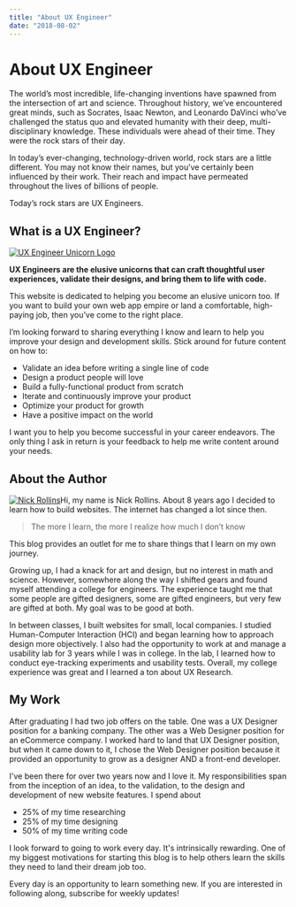 ```yaml
---
title: "About UX Engineer"
date: "2018-08-02"
---
```


# About UX Engineer

The world’s most incredible, life-changing inventions have spawned from the intersection of art and science. Throughout history, we’ve encountered great minds, such as Socrates, Isaac Newton, and Leonardo DaVinci who’ve challenged the status quo and elevated humanity with their deep, multi-disciplinary knowledge. These individuals were ahead of their time. They were the rock stars of their day.

In today’s ever-changing, technology-driven world, rock stars are a little different. You may not know their names, but you’ve certainly been influenced by their work. Their reach and impact have permeated throughout the lives of billions of people.

Today’s rock stars are UX Engineers.

## What is a UX Engineer?

[![UX Engineer Unicorn Logo](images/uxe-favicon.png)](https://uxengineer.com/wp-content/uploads/2018/06/uxe-favicon.png)

**UX Engineers are the elusive unicorns that can craft thoughtful user experiences, validate their designs, and bring them to life with code.**

This website is dedicated to helping you become an elusive unicorn too. If you want to build your own web app empire or land a comfortable, high-paying job, then you’ve come to the right place.

I’m looking forward to sharing everything I know and learn to help you improve your design and development skills. Stick around for future content on how to:

- Validate an idea before writing a single line of code
- Design a product people will love
- Build a fully-functional product from scratch
- Iterate and continuously improve your product
- Optimize your product for growth
- Have a positive impact on the world

I want you to help you become successful in your career endeavors. The only thing I ask in return is your feedback to help me write content around your needs.

## About the Author

[![Nick Rollins](images/nick-rollins-300x300.png)](https://uxengineer.com/wp-content/uploads/2018/06/nick-rollins-300x300.png)Hi, my name is Nick Rollins. About 8 years ago I decided to learn how to build websites. The internet has changed a lot since then.

> The more I learn, the more I realize how much I don’t know

This blog provides an outlet for me to share things that I learn on my own journey.

Growing up, I had a knack for art and design, but no interest in math and science. However, somewhere along the way I shifted gears and found myself attending a college for engineers. The experience taught me that some people are gifted designers, some are gifted engineers, but very few are gifted at both. My goal was to be good at both.

In between classes, I built websites for small, local companies. I studied Human-Computer Interaction (HCI) and began learning how to approach design more objectively. I also had the opportunity to work at and manage a usability lab for 3 years while I was in college. In the lab, I learned how to conduct eye-tracking experiments and usability tests. Overall, my college experience was great and I learned a ton about UX Research.

## My Work

After graduating I had two job offers on the table. One was a UX Designer position for a banking company. The other was a Web Designer position for an eCommerce company. I worked hard to land that UX Designer position, but when it came down to it, I chose the Web Designer position because it provided an opportunity to grow as a designer AND a front-end developer.

I've been there for over two years now and I love it. My responsibilities span from the inception of an idea, to the validation, to the design and development of new website features. I spend about

- 25% of my time researching
- 25% of my time designing
- 50% of my time writing code

I look forward to going to work every day. It's intrinsically rewarding. One of my biggest motivations for starting this blog is to help others learn the skills they need to land their dream job too.

Every day is an opportunity to learn something new. If you are interested in following along, subscribe for weekly updates!
